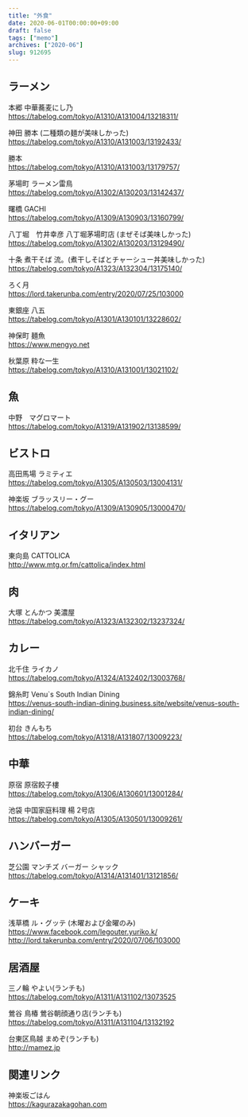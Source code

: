 ```yaml
---
title: "外食"
date: 2020-06-01T00:00:00+09:00
draft: false
tags: ["memo"]
archives: ["2020-06"]
slug: 912695
---
```

## ラーメン
本郷 中華蕎麦にし乃  
https://tabelog.com/tokyo/A1310/A131004/13218311/  

神田 勝本 (二種類の麺が美味しかった)  
https://tabelog.com/tokyo/A1310/A131003/13192433/  

勝本  
https://tabelog.com/tokyo/A1310/A131003/13179757/

茅場町 ラーメン雷鳥  
https://tabelog.com/tokyo/A1302/A130203/13142437/

曙橋 GACHI  
https://tabelog.com/tokyo/A1309/A130903/13160799/

八丁堀　竹井幸彦 八丁堀茅場町店 (まぜそば美味しかった)  
https://tabelog.com/tokyo/A1302/A130203/13129490/

十条  煮干そば 流。(煮干しそばとチャーシュー丼美味しかった)  
https://tabelog.com/tokyo/A1323/A132304/13175140/

ろく月  
https://lord.takerunba.com/entry/2020/07/25/103000  

東銀座 八五  
https://tabelog.com/tokyo/A1301/A130101/13228602/  

神保町 麺魚  
https://www.mengyo.net  

秋葉原 粋な一生  
https://tabelog.com/tokyo/A1310/A131001/13021102/

## 魚
中野　マグロマート  
https://tabelog.com/tokyo/A1319/A131902/13138599/

## ビストロ
高田馬場 ラミティエ  
https://tabelog.com/tokyo/A1305/A130503/13004131/

神楽坂 ブラッスリー・グー  
https://tabelog.com/tokyo/A1309/A130905/13000470/

## イタリアン
東向島 CATTOLICA  
http://www.mtg.or.fm/cattolica/index.html

## 肉
大塚 とんかつ 美濃屋  
https://tabelog.com/tokyo/A1323/A132302/13237324/

## カレー
北千住  ライカノ  
https://tabelog.com/tokyo/A1324/A132402/13003768/

錦糸町  Venu`s South Indian Dining  
https://venus-south-indian-dining.business.site/website/venus-south-indian-dining/

初台 きんもち  
https://tabelog.com/tokyo/A1318/A131807/13009223/

## 中華
原宿 原宿餃子樓  
https://tabelog.com/tokyo/A1306/A130601/13001284/

池袋 中国家庭料理 楊 2号店 
https://tabelog.com/tokyo/A1305/A130501/13009261/

## ハンバーガー
芝公園 マンチズ バーガー シャック  
https://tabelog.com/tokyo/A1314/A131401/13121856/

## ケーキ
浅草橋 ル・グッテ (木曜および金曜のみ)
https://www.facebook.com/legouter.yuriko.k/  
http://lord.takerunba.com/entry/2020/07/06/103000

## 居酒屋
三ノ輪 やよい(ランチも)  
https://tabelog.com/tokyo/A1311/A131102/13073525  

鶯谷 鳥椿 鶯谷朝顔通り店(ランチも) 
https://tabelog.com/tokyo/A1311/A131104/13132192

台東区鳥越 まめぞ(ランチも)  
http://mamez.jp  

## 関連リンク
神楽坂ごはん  
https://kagurazakagohan.com
